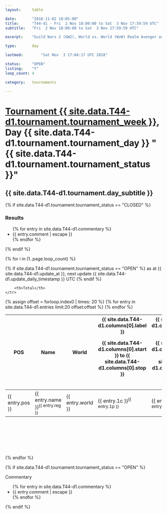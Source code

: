 ```yaml
---
layout: 	table

date: 		"2018-11-02 18:05:00"
title: 		"T44-d1 - Fri  2 Nov 18:00:00 to Sat  3 Nov 17:59:59 UTC"
subtitle: 	"Fri  2 Nov 18:00:00 to Sat  3 Nov 17:59:59 UTC"

excerpt:    "Guild Wars 2 (GW2), World vs. World (WvW) Realm Avenger achivement Tournament. \"Every Kill Counts\""

type:       day

lastmod: 		"Sat Nov  3 17:04:17 UTC 2018"

status:     "OPEN"
listing:    "Y"
loop_count: 4

category: 	tournaments

---
```

<div class="table_header">
    <h1><a href="{{ site.data.T44-d1.tournament.week_url }}">Tournament {{ site.data.T44-d1.tournament.tournament_week }}</a>, Day {{ site.data.T44-d1.tournament.tournament_day }} "{{ site.data.T44-d1.tournament.tournament_status }}"</h1>
    <h2>{{ site.data.T44-d1.tournament.day_subtitle }}</h2> 
</div>

{% if site.data.T44-d1.tournament.tournament_status == "CLOSED" %} 
<div class="commentary">
  <h3>Results</h3>
  <ul>
    {% for entry in site.data.T44-d1.commentary %}
    <li class="commentary_list">{{ entry.comment | escape }}</li>
    {% endfor %}
  </ul>
</div>
{% endif %}


{% for i in (1..page.loop_count) %}

{% if site.data.T44-d1.tournament.tournament_status == "OPEN" %} 
<span class="table_nextupdate">as at {{ site.data.T44-d1.update_at }}, next update {{ site.data.T44-d1.update_daily_timestamp }} UTC</span> 
{% endif %}

<table class="day_table">
  <colgroup>
    <col style="width:18px">
    <col style="width:55px">
    <col style="width:55px">
    <col style="width:12px">
    <col style="width:12px">
    <col style="width:12px">
    <col style="width:12px">
    <col style="width:12px">
    <col style="width:12px">
    <col style="width:12px">
    <col style="width:12px">
    <col style="width:12px">
    <col style="width:12px">
    <col style="width:12px">
    <col style="width:12px">
    <col style="width:12px">
    <col style="width:12px">
    <col style="width:12px">
    <col style="width:12px">
    <col style="width:12px">
    <col style="width:12px">
    <col style="width:12px">
    <col style="width:12px">
    <col style="width:12px">
    <col style="width:12px">
    <col style="width:12px">
    <col style="width:12px">
    <col style="width:18px">
  </colgroup>  
  <thead>
    <tr>
        <th>POS</th>
        <th class="AlignLeft">Name</th>
        <th class="AlignLeft">World</th>

<th><div class="label">{{ site.data.T44-d1.columns[0].label }}<p class="onhover">{{ site.data.T44-d1.columns[0].start }} to {{ site.data.T44-d1.columns[0].stop }}</p></div>​</th>
<th><div class="label">{{ site.data.T44-d1.columns[1].label }}<p class="onhover">{{ site.data.T44-d1.columns[1].start }} to {{ site.data.T44-d1.columns[1].stop }}</p></div>​</th>
<th><div class="label">{{ site.data.T44-d1.columns[2].label }}<p class="onhover">{{ site.data.T44-d1.columns[2].start }} to {{ site.data.T44-d1.columns[2].stop }}</p></div>​</th>
<th><div class="label">{{ site.data.T44-d1.columns[3].label }}<p class="onhover">{{ site.data.T44-d1.columns[3].start }} to {{ site.data.T44-d1.columns[3].stop }}</p></div>​</th>
<th><div class="label">{{ site.data.T44-d1.columns[4].label }}<p class="onhover">{{ site.data.T44-d1.columns[4].start }} to {{ site.data.T44-d1.columns[4].stop }}</p></div>​</th>
<th><div class="label">{{ site.data.T44-d1.columns[5].label }}<p class="onhover">{{ site.data.T44-d1.columns[5].start }} to {{ site.data.T44-d1.columns[5].stop }}</p></div>​</th>
<th><div class="label">{{ site.data.T44-d1.columns[6].label }}<p class="onhover">{{ site.data.T44-d1.columns[6].start }} to {{ site.data.T44-d1.columns[6].stop }}</p></div>​</th>
<th><div class="label">{{ site.data.T44-d1.columns[7].label }}<p class="onhover">{{ site.data.T44-d1.columns[7].start }} to {{ site.data.T44-d1.columns[7].stop }}</p></div>​</th>
<th><div class="label">{{ site.data.T44-d1.columns[8].label }}<p class="onhover">{{ site.data.T44-d1.columns[8].start }} to {{ site.data.T44-d1.columns[8].stop }}</p></div>​</th>
<th><div class="label">{{ site.data.T44-d1.columns[9].label }}<p class="onhover">{{ site.data.T44-d1.columns[9].start }} to {{ site.data.T44-d1.columns[9].stop }}</p></div>​</th>
<th><div class="label">{{ site.data.T44-d1.columns[10].label }}<p class="onhover">{{ site.data.T44-d1.columns[10].start }} to {{ site.data.T44-d1.columns[10].stop }}</p></div>​</th>

<th><div class="label">{{ site.data.T44-d1.columns[11].label }}<p class="onhover">{{ site.data.T44-d1.columns[11].start }} to {{ site.data.T44-d1.columns[11].stop }}</p></div>​</th>
<th><div class="label">{{ site.data.T44-d1.columns[12].label }}<p class="onhover">{{ site.data.T44-d1.columns[12].start }} to {{ site.data.T44-d1.columns[12].stop }}</p></div>​</th>
<th><div class="label">{{ site.data.T44-d1.columns[13].label }}<p class="onhover">{{ site.data.T44-d1.columns[13].start }} to {{ site.data.T44-d1.columns[13].stop }}</p></div>​</th>
<th><div class="label">{{ site.data.T44-d1.columns[14].label }}<p class="onhover">{{ site.data.T44-d1.columns[14].start }} to {{ site.data.T44-d1.columns[14].stop }}</p></div>​</th>
<th><div class="label">{{ site.data.T44-d1.columns[15].label }}<p class="onhover">{{ site.data.T44-d1.columns[15].start }} to {{ site.data.T44-d1.columns[15].stop }}</p></div>​</th>
<th><div class="label">{{ site.data.T44-d1.columns[16].label }}<p class="onhover">{{ site.data.T44-d1.columns[16].start }} to {{ site.data.T44-d1.columns[16].stop }}</p></div>​</th>
<th><div class="label">{{ site.data.T44-d1.columns[17].label }}<p class="onhover">{{ site.data.T44-d1.columns[17].start }} to {{ site.data.T44-d1.columns[17].stop }}</p></div>​</th>
<th><div class="label">{{ site.data.T44-d1.columns[18].label }}<p class="onhover">{{ site.data.T44-d1.columns[18].start }} to {{ site.data.T44-d1.columns[18].stop }}</p></div>​</th>
<th><div class="label">{{ site.data.T44-d1.columns[19].label }}<p class="onhover">{{ site.data.T44-d1.columns[19].start }} to {{ site.data.T44-d1.columns[19].stop }}</p></div>​</th>
<th><div class="label">{{ site.data.T44-d1.columns[20].label }}<p class="onhover">{{ site.data.T44-d1.columns[20].start }} to {{ site.data.T44-d1.columns[20].stop }}</p></div>​</th>

<th><div class="label">{{ site.data.T44-d1.columns[21].label }}<p class="onhover">{{ site.data.T44-d1.columns[21].start }} to {{ site.data.T44-d1.columns[21].stop }}</p></div>​</th>
<th><div class="label">{{ site.data.T44-d1.columns[22].label }}<p class="onhover">{{ site.data.T44-d1.columns[22].start }} to {{ site.data.T44-d1.columns[22].stop }}</p></div>​</th>
<th><div class="label">{{ site.data.T44-d1.columns[23].label }}<p class="onhover">{{ site.data.T44-d1.columns[23].start }} to {{ site.data.T44-d1.columns[23].stop }}</p></div>​</th>

        <th>Total</th>
    </tr>
  </thead>
  {% assign offset = forloop.index0 | times: 20 %}
<tbody>
{% for entry in site.data.T44-d1.entries limit:20 offset:offset %}
  <tr>
    <td class="pl{{ entry.pos }}">{{ entry.pos }}</td>
    <td class="AlignLeft">{{ entry.name }}<sup>{{ entry.reg }}</sup></td>
    <td class="AlignLeft">{{ entry.world }}</td>
    <td class="pl{{ entry.1p }}">{{ entry.1c }}<sup>{{ entry.1p }}</sup></td>
    <td class="pl{{ entry.2p }}">{{ entry.2c }}<sup>{{ entry.2p }}</sup></td>
    <td class="pl{{ entry.3p }}">{{ entry.3c }}<sup>{{ entry.3p }}</sup></td>
    <td class="pl{{ entry.4p }}">{{ entry.4c }}<sup>{{ entry.4p }}</sup></td>
    <td class="pl{{ entry.5p }}">{{ entry.5c }}<sup>{{ entry.5p }}</sup></td>
    <td class="pl{{ entry.6p }}">{{ entry.6c }}<sup>{{ entry.6p }}</sup></td>
    <td class="pl{{ entry.7p }}">{{ entry.7c }}<sup>{{ entry.7p }}</sup></td>
    <td class="pl{{ entry.8p }}">{{ entry.8c }}<sup>{{ entry.8p }}</sup></td>
    <td class="pl{{ entry.9p }}">{{ entry.9c }}<sup>{{ entry.9p }}</sup></td>
    <td class="pl{{ entry.10p }}">{{ entry.10c }}<sup>{{ entry.10p }}</sup></td>
    <td class="pl{{ entry.11p }}">{{ entry.11c }}<sup>{{ entry.11p }}</sup></td>
    <td class="pl{{ entry.12p }}">{{ entry.12c }}<sup>{{ entry.12p }}</sup></td>
    <td class="pl{{ entry.13p }}">{{ entry.13c }}<sup>{{ entry.13p }}</sup></td>
    <td class="pl{{ entry.14p }}">{{ entry.14c }}<sup>{{ entry.14p }}</sup></td>
    <td class="pl{{ entry.15p }}">{{ entry.15c }}<sup>{{ entry.15p }}</sup></td>
    <td class="pl{{ entry.16p }}">{{ entry.16c }}<sup>{{ entry.16p }}</sup></td>
    <td class="pl{{ entry.17p }}">{{ entry.17c }}<sup>{{ entry.17p }}</sup></td>
    <td class="pl{{ entry.18p }}">{{ entry.18c }}<sup>{{ entry.18p }}</sup></td>
    <td class="pl{{ entry.19p }}">{{ entry.19c }}<sup>{{ entry.19p }}</sup></td>
    <td class="pl{{ entry.20p }}">{{ entry.20c }}<sup>{{ entry.20p }}</sup></td>
    <td class="pl{{ entry.21p }}">{{ entry.21c }}<sup>{{ entry.21p }}</sup></td>
    <td class="pl{{ entry.22p }}">{{ entry.22c }}<sup>{{ entry.22p }}</sup></td>
    <td class="pl{{ entry.23p }}">{{ entry.23c }}<sup>{{ entry.23p }}</sup></td>
    <td class="pl{{ entry.24p }}">{{ entry.24c }}<sup>{{ entry.24p }}</sup></td>
    <td>{{ entry.total }}</td>
  </tr>
{% endfor %}  
</tbody>
</table>
<div class="leaderboard">
  <script async src="//pagead2.googlesyndication.com/pagead/js/adsbygoogle.js"></script>
  <!-- 728x90 -->
  <ins class="adsbygoogle"
       style="display:inline-block;width:728px;height:90px"
       data-ad-client="ca-pub-3274917281288240"
       data-ad-slot="3870538733"></ins>
  <script>
  (adsbygoogle = window.adsbygoogle || []).push({});
  </script>    
</div>
<br />
{% endfor %}

{% if site.data.T44-d1.tournament.tournament_status == "OPEN" %} 
<div class="commentary">
  <span class="commentary_title">Commentary</span>
  <ul>
    {% for entry in site.data.T44-d1.commentary %}
    <li class="commentary_list">{{ entry.comment | escape }}</li>
    {% endfor %}
  </ul>
</div>
{% endif %}


